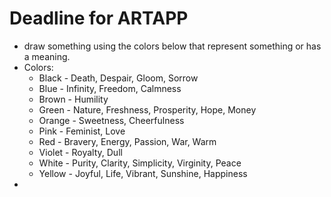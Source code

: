 # Deadline for ARTAPP
- draw something using the colors below that represent something or has a meaning.
- Colors:
	- Black - Death, Despair, Gloom, Sorrow
	- Blue - Infinity, Freedom, Calmness
	- Brown - Humility
	- Green - Nature, Freshness, Prosperity, Hope, Money
	- Orange - Sweetness, Cheerfulness
	- Pink - Feminist, Love
	- Red - Bravery, Energy, Passion, War, Warm
	- Violet - Royalty, Dull
	- White - Purity, Clarity, Simplicity, Virginity, Peace
	- Yellow - Joyful, Life, Vibrant, Sunshine, Happiness
-